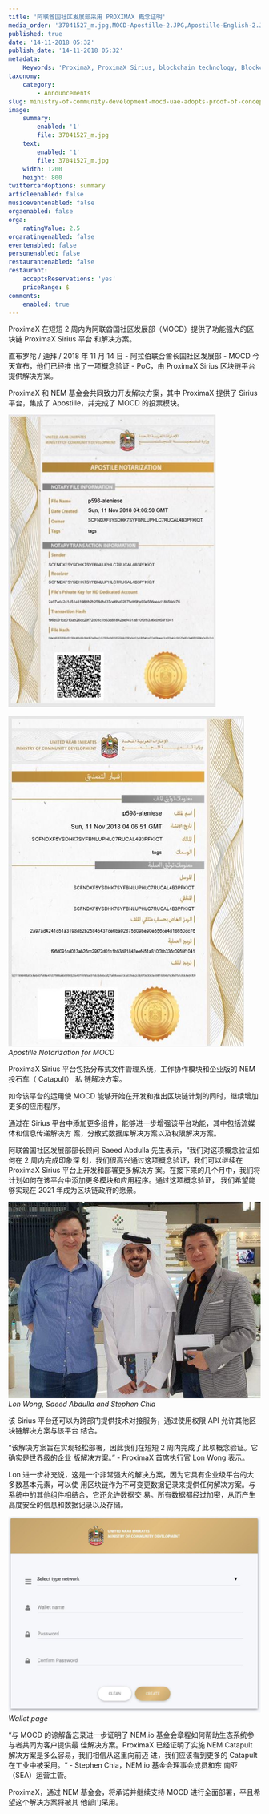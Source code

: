 ```yaml
---
title: '阿联酋国社区发展部采用 PROXIMAX 概念证明'
media_order: '37041527_m.jpg,MOCD-Apostille-2.JPG,Apostille-English-2.JPG,MOCD-Wallet-1.jpg,mocd-close-up.jpg'
published: true
date: '14-11-2018 05:32'
publish_date: '14-11-2018 05:32'
metadata:
    Keywords: 'ProximaX, ProximaX Sirius, blockchain technology, Blockchain powered, Blockchain protocol, Distributed ledger technology, DLT, dlt, Distributed ledger, Decentralized database, Decentralized database technology, Decentralized storage, Decentralized storage technology, Decentralized supply chain, Decentralized streaming, Integrated and distributed ledger technology, IaDLt, Peer-to-peer technology, Peer to peer streaming, Peer to peer, Consensus mechanism, Consensus protocol, Asymmetric encryption, Data encryption, Off-chain storage, Off-chain streaming, Distributed File Management System, DFMS, Super Contract, Immutability, Data encryption, Encrypted by default, Permissioned, Permission based, Tokenomics, Token economics, Crypto trading, Cryptocurrency, Supply chain, CSD, Central Securities Depository, STO, Security Token Offering, Decentralized supply chain, STO, Private blockchain, DAapps, Decentralized applications, Blockchain apps, Streaming Layer, Streaming Node, Storage Layer, Storage Node, Sharded Information, Sharded Data, Use Case, Use Cases, Blockchain Consensus, Consensus Protocol, Enterprise Solution, Enterprise Solutions, System Integration, Transparency, Immutability, Irreversibility, Traceability, Proof of Bandwidth, Proof of Conflation Aggregate, Proof of Storage, Encryption, Data Security, Data Privacy, Cyber Security, Hackers, Hacking, Nodes, Public Chain, Private Chain, Hybrid Chain, Public & Private Chain, Catapult, SDK, SDKs, Software Development Kits, Super Contract, Super Contracts, Smart Contract, Smart Contracts, Peer-to-Peer , Peer-to-Peer Storage, Software-as-a-Service, SaaS, Lon Wong, PSP, PeerStream, PeerStream Protocol, Anonymous streaming, New Economic Model, New Economic Model Foundation, 482.solutions, Ministry of Community Development UAE, Dragonfly  Fintech, Xarcade, Testnet, Test network, Mainnet, Main network, Tokenomics, Token Economics, XPX, Crypto Currency, Crypto Currencies, Crypto Exchange, Crypto Exchanges, Bitcoin, Zero trust, Escrow, Onchain escrow, Trustless swaps, Trustless, Onion routing, SIM Identity attestation, ProximaX KYC, KYC, Know Your Customer, Know Your Counter Party, Onboarding Customer, Customer Onboarding, Identity Management, Identity Management System, Identity Verification, Identity Authentication, Anti-Money Laundering, AML, RegTech, Regulation Tech, Regulation Technology, GDPR, General Data Protection Regulation, EU GDPR, European Union GDPR, European Union General Data Protection Regulation, Knowyourcustomer, Compliance system, Compliance systems, , ProximaX Suite, Office Suite, Office Collaboration, Workforce Collaboration, Collaboration, Real Time Collaboration, Office suite, word processing, Office collaboration, File sharing, Decentralized file sharing, Real Time Editing, Office Productivity, Productivity, Office Applications, Microsoft Office, Word Processor, Word Processing, Microsoft Word Spreadsheet, Spreadsheets, Excel, Microsoft Excel, Presentation, Presentations, Microsoft Powerpoint, Powerpoint, Keynote, Collabora Office, LibreOffice, Collabora Productivity, Collabora Productivity Ltd,'
taxonomy:
    category:
        - Announcements
slug: ministry-of-community-development-mocd-uae-adopts-proof-of-concept-by-proximax
image:
    summary:
        enabled: '1'
        file: 37041527_m.jpg
    text:
        enabled: '1'
        file: 37041527_m.jpg
    width: 1200
    height: 800
twittercardoptions: summary
articleenabled: false
musiceventenabled: false
orgaenabled: false
orga:
    ratingValue: 2.5
orgaratingenabled: false
eventenabled: false
personenabled: false
restaurantenabled: false
restaurant:
    acceptsReservations: 'yes'
    priceRange: $
comments:
    enabled: true
---
```


ProximaX 在短短 2 周内为阿联酋国社区发展部（MOCD）提供了功能强大的区块链 ProximaX Sirius 平台 和解决方案。

直布罗陀 / 迪拜 / 2018 年 11 月 14 日 - 阿拉伯联合酋长国社区发展部 - MOCD 今天宣布，他们已经推 出了一项概念验证 - PoC，由 ProximaX Sirius 区块链平台提供解决方案。

ProximaX 和 NEM 基金会共同致力开发解决方案，其中 ProximaX 提供了 Sirius 平台，集成了 Apostille，并完成了 MOCD 的投票模块。

![](Apostille-English-2.JPG)

![](MOCD-Apostille-2.JPG)
*Apostille Notarization for MOCD*
 
ProximaX Sirius 平台包括分布式文件管理系统，工作协作模块和企业版的 NEM 投石车（ Catapult） 私 链解决方案。 
 
如今该平台的运用使 MOCD 能够开始在开发和推出区块链计划的同时，继续增加更多的应用程序。 
 
通过在 Sirius 平台中添加更多组件，能够进一步增强该平台功能，其中包括流媒体和信息传递解决方 案，分散式数据库解决方案以及权限解决方案。 

 
阿联酋国社区发展部部长顾问 Saeed Abdulla 先生表示，“我们对这项概念验证如何在 2 周内完成印象深 刻，我们很高兴通过这项概念验证，我们可以继续在 ProximaX Sirius 平台上开发和部署更多解决方 案。在接下来的几个月中，我们将计划如何在该平台中添加更多模块和应用程序。通过这项概念验证， 我们希望能够实现在 2021 年成为区块链政府的愿景。 

![](mocd-close-up.jpg)
*Lon Wong, Saeed Abdulla and Stephen Chia* 
 
该 Sirius 平台还可以为跨部门提供技术对接服务，通过使用权限 API 允许其他区块链解决方案与该平台 结合。 
 
“该解决方案旨在实现轻松部署，因此我们在短短 2 周内完成了此项概念验证。它确实是世界级的企业 版解决方案。” -  ProximaX 首席执行官 Lon Wong 表示。 
 
Lon 进一步补充说，这是一个非常强大的解决方案，因为它具有企业级平台的大多数基本元素，可以使 用区块链作为不可变更数据记录来提供任何解决方案。与系统中的其他组件相结合，它还允许数据交 易。所有数据都经过加密，从而产生高度安全的信息和数据记录以及存储。

![](MOCD-Wallet-1.jpg)
 *Wallet page*
 
“与 MOCD 的谅解备忘录进一步证明了 NEM.io 基金会章程如何帮助生态系统参与者共同为客户提供最 佳解决方案。ProximaX 已经证明了实施 NEM Catapult 解决方案是多么容易，我们相信从这里向前迈 进，我们应该看到更多的 Catapult 在工业中被采用。“ -  Stephen Chia，NEM.io 基金会理事会成员和东 南亚（SEA）运营主管。 
 
ProximaX，通过 NEM 基金会，将承诺并继续支持 MOCD 进行全面部署，平且希望这个解决方案将被其 他部门采用。 
